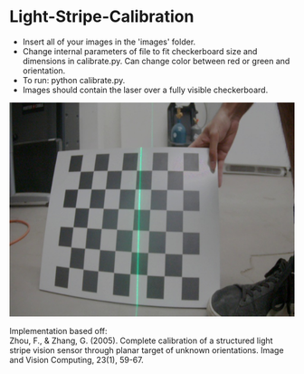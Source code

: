 # Light-Stripe-Calibration

- Insert all of your images in the 'images' folder.  
- Change internal parameters of file to fit checkerboard size and dimensions in calibrate.py. Can change color between red or green and orientation.  
- To run: python calibrate.py.  
- Images should contain the laser over a fully visible checkerboard.  

![Image](sample.jpg)
  
Implementation based off:  
Zhou, F., & Zhang, G. (2005). Complete calibration of a structured light stripe vision sensor through planar target of unknown orientations. Image and Vision Computing, 23(1), 59-67.
